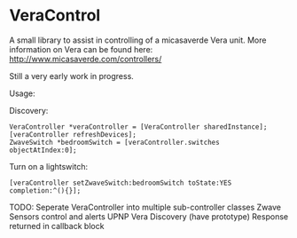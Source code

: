 VeraControl
===========

A small library to assist in controlling of a micasaverde Vera unit. More information on Vera can be found here:
http://www.micasaverde.com/controllers/

Still a very early work in progress. 

Usage:

Discovery:
```
VeraController *veraController = [VeraController sharedInstance];
[veraController refreshDevices];
ZwaveSwitch *bedroomSwitch = [veraController.switches objectAtIndex:0];
```

Turn on a lightswitch:
```
[veraController setZwaveSwitch:bedroomSwitch toState:YES completion:^(){}];
```
TODO:
Seperate VeraController into multiple sub-controller classes
Zwave Sensors control and alerts
UPNP Vera Discovery (have prototype)
Response returned in callback block
